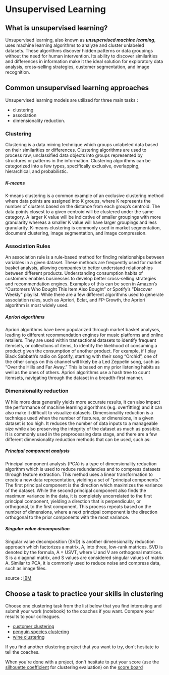 # Unsupervised Learning

## What is unsupervised learning?

Unsupervised learning, also known as _**unsupervised machine learning**_, uses machine learning algorithms to analyze and cluster unlabeled datasets. These algorithms discover hidden patterns or data groupings without the need for human intervention.
Its ability to discover similarities and differences in information make it the ideal solution for exploratory data analysis, cross-selling strategies, customer segmentation, and image recognition.

## Common unsupervised learning approaches

Unsupervised learning models are utilized for three main tasks : 
- clustering
- association
- dimensionality reduction. 

### Clustering

Clustering is a data mining technique which groups unlabeled data based on their similarities or differences. Clustering algorithms are used to process raw, unclassified data objects into groups represented by structures or patterns in the information. Clustering algorithms can be categorized into a few types, specifically exclusive, overlapping, hierarchical, and probabilistic.
##### K-means

K-means clustering is a common example of an exclusive clustering method where data points are assigned into K groups, where K represents the number of clusters based on the distance from each group’s centroid. The data points closest to a given centroid will be clustered under the same category. A larger K value will be indicative of smaller groupings with more granularity whereas a smaller K value will have larger groupings and less granularity. K-means clustering is commonly used in market segmentation, document clustering, image segmentation, and image compression.

### Association Rules
An association rule is a rule-based method for finding relationships between variables in a given dataset. These methods are frequently used for market basket analysis, allowing companies to better understand relationships between different products. Understanding consumption habits of customers enables businesses to develop better cross-selling strategies and recommendation engines. Examples of this can be seen in Amazon’s “Customers Who Bought This Item Also Bought” or Spotify’s "Discover Weekly" playlist. While there are a few different algorithms used to generate association rules, such as Apriori, Eclat, and FP-Growth, the Apriori algorithm is most widely used.

##### Apriori algorithms
Apriori algorithms have been popularized through market basket analyses, leading to different recommendation engines for music platforms and online retailers. They are used within transactional datasets to identify frequent itemsets, or collections of items, to identify the likelihood of consuming a product given the consumption of another product. For example, if I play Black Sabbath’s radio on Spotify, starting with their song “Orchid”, one of the other songs on this channel will likely be a Led Zeppelin song, such as “Over the Hills and Far Away.” This is based on my prior listening habits as well as the ones of others. Apriori algorithms use a hash tree to count itemsets, navigating through the dataset in a breadth-first manner.

### Dimensionality reduction
W
hile more data generally yields more accurate results, it can also impact the performance of machine learning algorithms (e.g. overfitting) and it can also make it difficult to visualize datasets. Dimensionality reduction is a technique used when the number of features, or dimensions, in a given dataset is too high. It reduces the number of data inputs to a manageable size while also preserving the integrity of the dataset as much as possible. It is commonly used in the preprocessing data stage, and there are a few different dimensionality reduction methods that can be used, such as:

##### Principal component analysis
Principal component analysis (PCA) is a type of dimensionality reduction algorithm which is used to reduce redundancies and to compress datasets through feature extraction. This method uses a linear transformation to create a new data representation, yielding a set of "principal components." The first principal component is the direction which maximizes the variance of the dataset. While the second principal component also finds the maximum variance in the data, it is completely uncorrelated to the first principal component, yielding a direction that is perpendicular, or orthogonal, to the first component. This process repeats based on the number of dimensions, where a next principal component is the direction orthogonal to the prior components with the most variance.

##### Singular value decomposition
Singular value decomposition (SVD) is another dimensionality reduction approach which factorizes a matrix, A, into three, low-rank matrices. SVD is denoted by the formula, A = USVT, where U and V are orthogonal matrices. S is a diagonal matrix, and S values are considered singular values of matrix A. Similar to PCA, it is commonly used to reduce noise and compress data, such as image files.

source : [IBM](https://www.ibm.com/topics/unsupervised-learning)

## Choose a task to practice your skills in clustering

Choose one clustering task from the list below that you find interesting and submit your work (notebook) to the coaches if you want. Compare your results to your colleagues.

- [customer clustering](projects/customer/customer_clustering.ipynb)
- [penguin species clustering](projects/penguin/penguin_species.ipynb)
- [wine clustering](projects/wine/wine_clustering.ipynb)


If you find another clustering project that you want to try, don't hesitate to tell the coaches.

When you're done with a project, don't hesitate to put your score (use the [silhouette coefficient](https://scikit-learn.org/stable/modules/generated/sklearn.metrics.silhouette_score.html#:~:text=The%20Silhouette%20Coefficient%20is%20calculated,is%20not%20a%20part%20of.) for clustering evaluation) on the [score board](https://docs.google.com/spreadsheets/d/14m1uHQWorVB9wSeGcoFG-8GOMNUGOdeNKuEsuxPMQBY/edit?usp=sharing)
